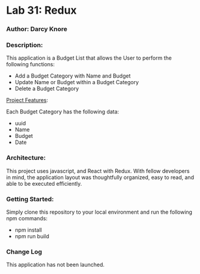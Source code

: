 # Lab 31:  Redux

### Author: Darcy Knore

### Description:<br>
This application is a Budget List that allows the User to perform the following functions:   
  * Add a Budget Category with Name and Budget
  * Update Name or Budget within a Budget Category
  * Delete a Budget Category

<u>Project Features</u>:

Each Budget Category has the following data:
  * uuid
  * Name
  * Budget
  * Date

### Architecture:
This project uses javascript, and React with Redux.  With fellow developers in mind, the application layout was thoughtfully organized, easy to read, and able to be executed efficiently.

### Getting Started:
Simply clone this repository to your local environment and run the following npm commands:
- npm install
- npm run build

### Change Log
This application has not been launched.